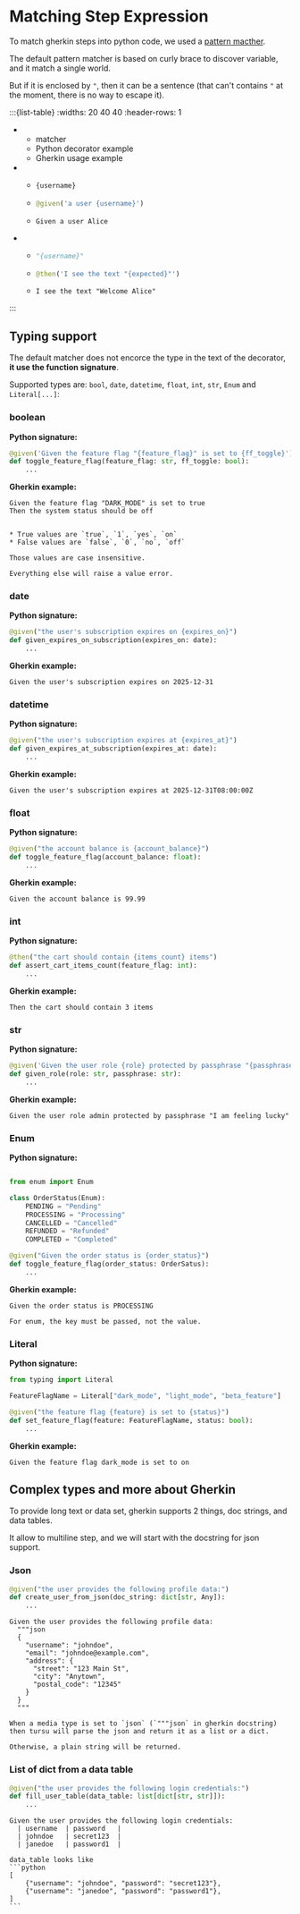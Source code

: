 # Matching Step Expression

To match gherkin steps into python code, we used a [pattern macther](#tursu.pattern_matcher).

The default pattern matcher is based on curly brace to discover variable,
and it match a single world.

But if it is enclosed by `"`, then it can be a sentence (that can't contains `"`
at the moment, there is no way to escape it).

:::{list-table}
:widths: 20 40 40
:header-rows: 1

- - matcher
  - Python decorator example
  - Gherkin usage example
- - ```python
    {username}
    ```
  - ```python
    @given('a user {username}')
    ```
  - ```Gherkin
    Given a user Alice
    ```
- - ```python
    "{username}"
    ```
  - ```python
    @then('I see the text "{expected}"')
    ```
  - ```Gherkin
    I see the text "Welcome Alice"
    ```
:::

## Typing support

The default matcher does not encorce the type in the text of the decorator,
**it use the function signature**.

Supported types are: `bool`, `date`, `datetime`, `float`, `int`, `str`, `Enum` and `Literal[...]`:

### boolean

**Python signature:**

```python
@given('Given the feature flag "{feature_flag}" is set to {ff_toggle}')
def toggle_feature_flag(feature_flag: str, ff_toggle: bool):
    ...
```

**Gherkin example:**

```Gherkin
Given the feature flag "DARK_MODE" is set to true
Then the system status should be off
```

```{note}

* True values are `true`, `1`, `yes`, `on`
* False values are `false`, `0`, `no`, `off`

Those values are case insensitive.

Everything else will raise a value error.
```

### date

**Python signature:**

```python
@given("the user's subscription expires on {expires_on}")
def given_expires_on_subscription(expires_on: date):
    ...
```

**Gherkin example:**

```Gherkin
Given the user's subscription expires on 2025-12-31
```

### datetime

**Python signature:**

```python
@given("the user's subscription expires at {expires_at}")
def given_expires_at_subscription(expires_at: date):
    ...
```

**Gherkin example:**

```Gherkin
Given the user's subscription expires at 2025-12-31T08:00:00Z
```

### float

**Python signature:**

```python
@given("the account balance is {account_balance}")
def toggle_feature_flag(account_balance: float):
    ...
```

**Gherkin example:**

```Gherkin
Given the account balance is 99.99
```

### int

**Python signature:**

```python
@then("the cart should contain {items_count} items")
def assert_cart_items_count(feature_flag: int):
    ...
```

**Gherkin example:**

```Gherkin
Then the cart should contain 3 items
```

### str

**Python signature:**

```python
@given('Given the user role {role} protected by passphrase "{passphrase}"')
def given_role(role: str, passphrase: str):
    ...
```

**Gherkin example:**

```Gherkin
Given the user role admin protected by passphrase "I am feeling lucky"
```

### Enum

**Python signature:**

```python

from enum import Enum

class OrderStatus(Enum):
    PENDING = "Pending"
    PROCESSING = "Processing"
    CANCELLED = "Cancelled"
    REFUNDED = "Refunded"
    COMPLETED = "Completed"

@given("Given the order status is {order_status}")
def toggle_feature_flag(order_status: OrderSatus):
    ...
```

**Gherkin example:**

```Gherkin
Given the order status is PROCESSING
```

```{note}
For enum, the key must be passed, not the value.
```

### Literal

**Python signature:**

```python
from typing import Literal

FeatureFlagName = Literal["dark_mode", "light_mode", "beta_feature"]

@given("the feature flag {feature} is set to {status}")
def set_feature_flag(feature: FeatureFlagName, status: bool):
    ...
```

**Gherkin example:**

```Gherkin
Given the feature flag dark_mode is set to on
```

## Complex types and more about Gherkin

To provide long text or data set, gherkin supports 2 things, doc strings,
and data tables.

It allow to multiline step, and we will start with the docstring for
json support.

### Json

```python
@given("the user provides the following profile data:")
def create_user_from_json(doc_string: dict[str, Any]):
    ...
```

```Gherkin
Given the user provides the following profile data:
  """json
  {
    "username": "johndoe",
    "email": "johndoe@example.com",
    "address": {
      "street": "123 Main St",
      "city": "Anytown",
      "postal_code": "12345"
    }
  }
  """
```

```{note}
When a media type is set to `json` (`"""json` in gherkin docstring)
then tursu will parse the json and return it as a list or a dict.

Otherwise, a plain string will be returned.
```

### List of dict from a data table

```python
@given("the user provides the following login credentials:")
def fill_user_table(data_table: list[dict[str, str]]):
    ...
```

```Gherkin
Given the user provides the following login credentials:
  | username  | password   |
  | johndoe   | secret123  |
  | janedoe   | password1  |
```

````{note}
data_table looks like
```python
[
    {"username": "johndoe", "password": "secret123"},
    {"username": "janedoe", "password": "password1"},
]
```
````
